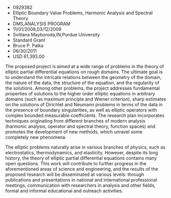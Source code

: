 
* 0929382
* Elliptic Boundary Value Problems, Harmonic Analysis and Spectral Theory
* DMS,ANALYSIS PROGRAM
* 11/01/2008,03/12/2009
* Svitlana Mayboroda,IN,Purdue University
* Standard Grant
* Bruce P. Palka
* 06/30/2011
* USD 61,393.00

The proposed project is aimed at a wide range of problems in the theory of
elliptic partial differential equations on rough domains. The ultimate goal is
to understand the intricate relations between the geometry of the domain, the
nature of the data, the structure of the equation, and the regularity of the
solutions. Among other problems, the project addresses fundamental properties of
solutions to the higher order elliptic equations in arbitrary domains (such as
maximum principle and Wiener criterion), sharp estimates on the solutions of
Dirichlet and Neumann problems in terms of the data in the presence of boundary
singularities, as well as elliptic operators with complex bounded measurable
coefficients. The research plan incorporates techniques originating from
different branches of modern analysis (harmonic analysis, operator and spectral
theory, function spaces) and promotes the development of new methods, which
unravel some completely new phenomena.

The elliptic problems naturally arise in various branches of physics, such as
electrostatics, thermodynamics, and elasticity. However, despite its long
history, the theory of elliptic partial differential equations contains many
open questions. This work will contribute to further progress in the
aforementioned areas of science and engineering, and the results of the proposed
research will be disseminated at various levels: through publications and
presentations in national and international professional meetings, communication
with researchers in analysis and other fields, formal and informal educational
and outreach activities.


